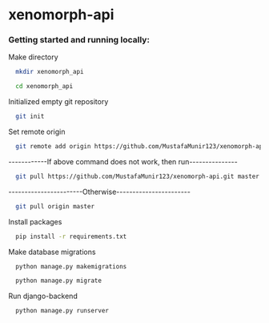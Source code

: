 
# xenomorph-api


### Getting started and running locally:


Make directory
```bash
  mkdir xenomorph_api
```
```bash
  cd xenomorph_api
```

Initialized empty git repository
```bash
  git init
```

Set remote origin
```bash
  git remote add origin https://github.com/MustafaMunir123/xenomorph-api.git
```
------------If above command does not work, then run---------------
```bash
  git pull https://github.com/MustafaMunir123/xenomorph-api.git master
```
-----------------------Otherwise-----------------------

```bash
  git pull origin master
```

Install packages
```bash
  pip install -r requirements.txt
```
Make database migrations
```bash
  python manage.py makemigrations
```
```bash
  python manage.py migrate
```

Run django-backend
```bash
  python manage.py runserver
```
